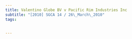 ```yaml
---
title: Valentino Globe BV v Pacific Rim Industries Inc 
subtitle: "[2010] SGCA 14 / 26\_March\_2010"
tags:


---
```


